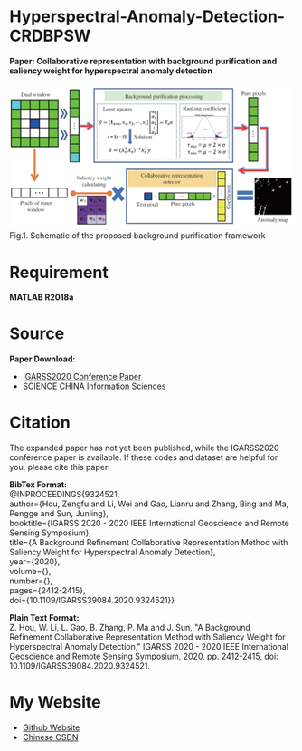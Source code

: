 # Hyperspectral-Anomaly-Detection-CRDBPSW

**Paper: Collaborative representation with background purification and saliency weight for hyperspectral anomaly detection**

<img src="workflow.png" alt="workflow">
Fig.1. Schematic of the proposed background purification framework


# Requirement
**MATLAB R2018a**


# Source
**Paper Download:**<br />
- [IGARSS2020 Conference Paper](https://ieeexplore.ieee.org/document/9451632)
- [SCIENCE CHINA Information Sciences](https://www.sciengine.com/publisher/scp/journal/SCIS/doi/10.1007/s11432-020-2915-2?slug=abstract)


# Citation
The expanded paper has not yet been published, while the IGARSS2020 conference paper is available. If these codes and dataset are helpful for you, please cite this paper:

**BibTex Format:**<br />
@INPROCEEDINGS{9324521,<br />
author={Hou, Zengfu and Li, Wei and Gao, Lianru and Zhang, Bing and Ma, Pengge and Sun, Junling},<br />
booktitle={IGARSS 2020 - 2020 IEEE International Geoscience and Remote Sensing Symposium},<br />
title={A Background Refinement Collaborative Representation Method with Saliency Weight for Hyperspectral Anomaly Detection},<br />
year={2020},<br />
volume={},<br />
number={},<br />
pages={2412-2415},<br />
doi={10.1109/IGARSS39084.2020.9324521}}

**Plain Text Format:**<br />
Z. Hou, W. Li, L. Gao, B. Zhang, P. Ma and J. Sun, "A Background Refinement Collaborative Representation Method with Saliency Weight for Hyperspectral Anomaly Detection," IGARSS 2020 - 2020 IEEE International Geoscience and Remote Sensing Symposium, 2020, pp. 2412-2415, doi: 10.1109/IGARSS39084.2020.9324521.


# My Website
- [Github Website](https://zephyrhours.github.io/)
- [Chinese CSDN](https://blog.csdn.net/NBDwo)
